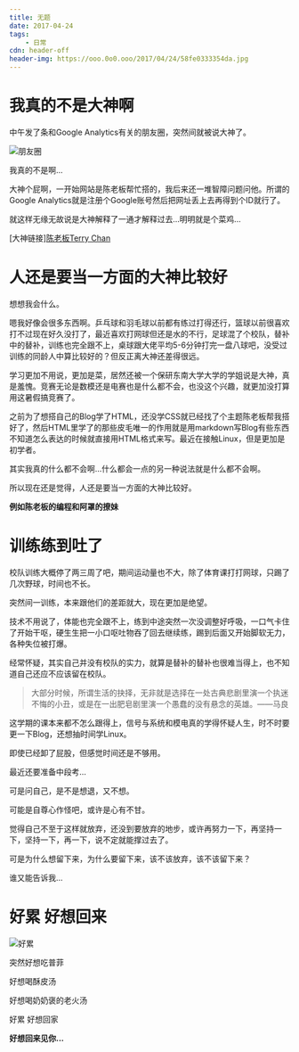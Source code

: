 ```yaml
---
title: 无题
date: 2017-04-24
tags:
	- 日常
cdn: header-off
header-img: https://ooo.0o0.ooo/2017/04/24/58fe0333354da.jpg
---
```


# 我真的不是大神啊

中午发了条和Google Analytics有关的朋友圈，突然间就被说大神了。

![朋友圈](https://ooo.0o0.ooo/2017/04/24/58fe0343a9dc8.png)

我真的不是啊...

大神个屁啊，一开始网站是陈老板帮忙搭的，我后来还一堆智障问题问他。所谓的Google Analytics就是注册个Google账号然后把网址丢上去再得到个ID就行了。

就这样无缘无故说是大神解释了一通才解释过去...明明就是个菜鸡...

[大神链接]<a href="https://terry.pub" style="color:inherit">陈老板Terry Chan</a>

# 人还是要当一方面的大神比较好

想想我会什么。

嗯我好像会很多东西啊。乒乓球和羽毛球以前都有练过打得还行，篮球以前很喜欢打不过现在好久没打了，最近喜欢打网球但还是水的不行，足球混了个校队，替补中的替补，训练也完全跟不上，桌球跟大佬平均5-6分钟打完一盘八球吧，没受过训练的同龄人中算比较好的？但反正离大神还差得很远。

学习更加不用说，更加是菜，居然还被一个保研东南大学大学的学姐说是大神，真是羞愧。竞赛无论是数模还是电赛也是什么都不会，也没这个兴趣，就更加没打算用这暑假搞竞赛了。

之前为了想搭自己的Blog学了HTML，还没学CSS就已经找了个主题陈老板帮我搭好了，然后HTML里学了的那些皮毛唯一的作用就是用markdown写Blog有些东西不知道怎么表达的时候就直接用HTML格式来写。最近在接触Linux，但是更加是初学者。

其实我真的什么都不会啊...什么都会一点的另一种说法就是什么都不会啊。

所以现在还是觉得，人还是要当一方面的大神比较好。

**例如陈老板的编程和阿罩的撩妹**

# 训练练到吐了

校队训练大概停了两三周了吧，期间运动量也不大，除了体育课打打网球，只踢了几次野球，时间也不长。

突然间一训练，本来跟他们的差距就大，现在更加是绝望。

技术不用说了，体能也完全跟不上，练到中途突然一次没调整好呼吸，一口气卡住了开始干呕，硬生生把一小口呕吐物吞了回去继续练，踢到后面又开始脚软无力，各种失位被打爆。

经常怀疑，其实自己并没有校队的实力，就算是替补的替补也很难当得上，也不知道自己还应不应该留在校队。

>大部分时候，所谓生活的抉择，无非就是选择在一处古典悲剧里演一个执迷不悔的小丑，或是在一出肥皂剧里演一个愚蠢的没有悬念的英雄。——马良

这学期的课本来都不怎么跟得上，信号与系统和模电真的学得怀疑人生，时不时要更一下Blog，还想抽时间学Linux。

即使已经卸了屁股，但感觉时间还是不够用。

最近还要准备中段考...

可是问自己，是不是想退，又不想。

可能是自尊心作怪吧，或许是心有不甘。

觉得自己不至于这样就放弃，还没到要放弃的地步，或许再努力一下，再坚持一下，坚持一下，再一下，说不定就能撑过去了。

可是为什么想留下来，为什么要留下来，该不该放弃，该不该留下来？

谁又能告诉我...

# 好累 好想回来

![好累](https://ooo.0o0.ooo/2017/04/24/58fe0358d11aa.png)

突然好想吃普菲

好想喝酥皮汤

好想喝奶奶褒的老火汤

好累 好想回家

**好想回来见你...**